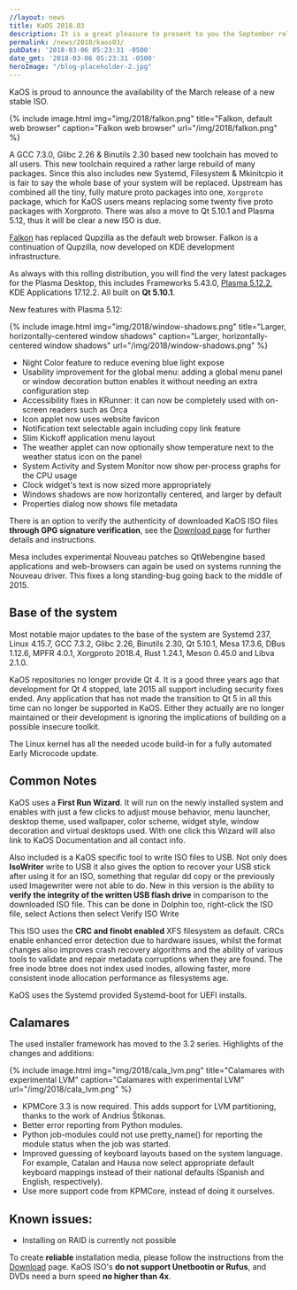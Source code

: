 ```yaml
---
//layout: news
title: KaOS 2018.03
description: It is a great pleasure to present to you the September release of a new stable ISO.
permalink: /news/2018/kaos03/
pubDate: '2018-03-06 05:23:31 -0500'
date_gmt: '2018-03-06 05:23:31 -0500'
heroImage: "/blog-placeholder-2.jpg"
---
```

KaOS is proud to announce the availability of the March release of a new stable ISO.

{% include image.html
            img="img/2018/falkon.png"
            title="Falkon, default web browser"
            caption="Falkon web browser"
            url="/img/2018/falkon.png" %}

A GCC 7.3.0, Glibc 2.26 & Binutils 2.30 based new toolchain has moved to all users. This new toolchain required a rather large rebuild of many packages. Since this also includes new Systemd, Filesystem & Mkinitcpio it is fair to say the whole base of your system will be replaced. Upstream has combined all the tiny, fully mature proto packages into one, `Xorgproto` package, which for KaOS users means replacing some twenty five proto packages with Xorgproto. There was also a move to Qt 5.10.1 and Plasma 5.12, thus it will be clear a new ISO is due.

[Falkon](http://davidrosca.blogspot.nl/2018/02/falkon-300-released.html) has replaced Qupzilla as the default web browser. Falkon is a continuation of Qupzilla, now developed on KDE development infrastructure.

As always with this rolling distribution, you will find the very latest packages for the Plasma Desktop, this includes Frameworks 5.43.0, [Plasma 5.12.2](https://www.kde.org/announcements/plasma-5.12.2.php), KDE Applications 17.12.2. All built on **Qt 5.10.1**.

New features with Plasma 5.12:

{% include image.html
            img="img/2018/window-shadows.png"
            title="Larger, horizontally-centered window shadows"
            caption="Larger, horizontally-centered window shadows"
            url="/img/2018/window-shadows.png" %}

* Night Color feature to reduce evening blue light expose
* Usability improvement for the global menu: adding a global menu panel or window decoration button enables it without needing an extra configuration step
* Accessibility fixes in KRunner: it can now be completely used with on-screen readers such as Orca
* Icon applet now uses website favicon
* Notification text selectable again including copy link feature
* Slim Kickoff application menu layout
* The weather applet can now optionally show temperature next to the weather status icon on the panel
* System Activity and System Monitor now show per-process graphs for the CPU usage
* Clock widget's text is now sized more appropriately
* Windows shadows are now horizontally centered, and larger by default
* Properties dialog now shows file metadata

There is an option to verify the authenticity of downloaded KaOS ISO files **through GPG signature verification**, see the [Download page](https://kaosx.us/pages/download/#authenticity-check) for further details and instructions.

Mesa includes experimental Nouveau patches so QtWebengine based applications and web-browsers can again be used on systems running the Nouveau driver. This fixes a long standing-bug going back to the middle of 2015.

## Base of the system
Most notable major updates to the base of the system are Systemd 237, Linux 4.15.7, GCC 7.3.2, Glibc 2.26, Binutils 2.30, Qt 5.10.1, Mesa 17.3.6, DBus 1.12.6, MPFR 4.0.1, Xorgproto 2018.4, Rust 1.24.1, Meson 0.45.0 and Libva 2.1.0.

KaOS repositories no longer provide Qt 4. It is a good three years ago that development for Qt 4 stopped, late 2015 all support including security fixes ended. Any application that has not made the transition to Qt 5 in all this time can no longer be supported in KaOS. Either they actually are no longer maintained or their development is ignoring the implications of building on a possible insecure toolkit.

The Linux kernel has all the needed ucode build-in for a fully automated Early Microcode update. 

## Common Notes
KaOS uses a **First Run Wizard**. It will run on the newly installed system and enables with just a few clicks to adjust mouse behavior, menu launcher, desktop theme, used wallpaper, color scheme, widget style, window decoration and virtual desktops used. With one click this Wizard will also link to KaOS Documentation and all contact info.

Also included is a KaOS specific tool to write ISO files to USB. Not only does **IsoWriter** write to USB it also gives the option to recover your USB stick after using it for an ISO, something that regular dd copy or the previously used Imagewriter were not able to do.  New in this version is the ability to **verify the integrity of the written USB flash drive** in comparison to the downloaded ISO file.  This can be done in Dolphin too, right-click the ISO file, select Actions then select Verify ISO Write 

This ISO uses the **CRC and finobt enabled** XFS filesystem as default. CRCs enable enhanced error detection due to hardware issues, whilst the format changes also improves crash recovery algorithms and the ability of various tools to validate and repair metadata corruptions when they are found. The free inode btree does not index used inodes, allowing faster, more consistent inode allocation performance as filesystems age.

KaOS uses the Systemd provided Systemd-boot for UEFI installs.

## Calamares
The used installer framework has moved to the 3.2 series. Highlights of the changes and additions:

{% include image.html
            img="img/2018/cala_lvm.png"
            title="Calamares with experimental LVM"
            caption="Calamares with experimental LVM"
            url="/img/2018/cala_lvm.png" %}

* KPMCore 3.3 is now required. This adds support for LVM partitioning, thanks to the work of Andrius Štikonas.
* Better error reporting from Python modules.
* Python job-modules could not use pretty_name() for reporting the module status when the job was started.
* Improved guessing of keyboard layouts based on the system language. For example, Catalan and Hausa now select appropriate default keyboard mappings instead of their national defaults (Spanish and English, respectively).
* Use more support code from KPMCore, instead of doing it ourselves.

## Known issues:
* Installing on RAID is currently not possible

To create **reliable** installation media, please follow the instructions from the [Download](http://kaosx.us/download/) page. KaOS ISO's **do not support Unetbootin or Rufus**, and DVDs need a burn speed **no higher than 4x**.
